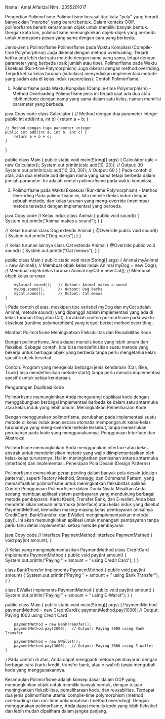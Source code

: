 Nama : Amal Alfarizal
Nim : 2355201017


Pengertian Polimorfisme
Polimorfisme berasal dari kata "poly" yang berarti banyak dan "morphe" yang berarti bentuk. Dalam konteks OOP, polimorfisme berarti kemampuan objek untuk 
memiliki banyak bentuk. Dengan kata lain, polimorfisme memungkinkan objek-objek yang berbeda untuk merespons pesan yang sama dengan cara yang berbeda.

Jenis-Jenis Polimorfisme
Polimorfisme pada Waktu Kompilasi (Compile-time Polymorphism)
Juga dikenal dengan method overloading.
Terjadi ketika ada lebih dari satu metode dengan nama yang sama, tetapi dengan parameter yang berbeda (baik jumlah atau tipe).
Polimorfisme pada Waktu Eksekusi (Run-time Polymorphism)
Juga dikenal dengan method overriding.
Terjadi ketika kelas turunan (subclass) menyediakan implementasi metode yang sudah ada di kelas induk (superclass).
Contoh Polimorfisme
1. Polimorfisme pada Waktu Kompilasi (Compile-time Polymorphism) - Method Overloading
Polimorfisme jenis ini terjadi saat ada dua atau lebih metode dengan nama yang sama dalam satu kelas, namun memiliki parameter yang berbeda.

java
Copy code
class Calculator {
    // Method dengan dua parameter integer
    public int add(int a, int b) {
        return a + b;
    }

    // Method dengan tiga parameter integer
    public int add(int a, int b, int c) {
        return a + b + c;
    }
}

public class Main {
    public static void main(String[] args) {
        Calculator calc = new Calculator();
        System.out.println(calc.add(10, 20));       // Output: 30
        System.out.println(calc.add(10, 20, 30));   // Output: 60
    }
}
Pada contoh di atas, ada dua metode add dengan nama yang sama tetapi berbeda dalam jumlah parameter. Ini adalah contoh polimorfisme pada waktu kompilasi.

2. Polimorfisme pada Waktu Eksekusi (Run-time Polymorphism) - Method Overriding
Pada polimorfisme ini, kita memiliki kelas induk dengan sebuah metode, dan kelas turunan yang meng-override (menimpa) metode tersebut dengan implementasi yang berbeda.

java
Copy code
// Kelas induk
class Animal {
    public void sound() {
        System.out.println("Animal makes a sound");
    }
}

// Kelas turunan
class Dog extends Animal {
    @Override
    public void sound() {
        System.out.println("Dog barks");
    }
}

// Kelas turunan lainnya
class Cat extends Animal {
    @Override
    public void sound() {
        System.out.println("Cat meows");
    }
}

public class Main {
    public static void main(String[] args) {
        Animal myAnimal = new Animal();   // Membuat objek kelas induk
        Animal myDog = new Dog();         // Membuat objek kelas turunan
        Animal myCat = new Cat();         // Membuat objek kelas turunan
        
        myAnimal.sound();   // Output: Animal makes a sound
        myDog.sound();      // Output: Dog barks
        myCat.sound();      // Output: Cat meows
    }
}
Pada contoh di atas, meskipun tipe variabel myDog dan myCat adalah Animal, metode sound() yang dipanggil adalah implementasi yang ada di kelas turunan (Dog atau Cat). 
Ini adalah contoh polimorfisme pada waktu eksekusi (runtime polymorphism) yang terjadi berkat method overriding.

Manfaat Polimorfisme
Meningkatkan Fleksibilitas dan Reusabilitas Kode

Dengan polimorfisme, Anda dapat menulis kode yang lebih umum dan fleksibel. Sebagai contoh, kita bisa mendefinisikan suatu metode yang bekerja untuk berbagai objek yang 
berbeda tanpa perlu mengetahui kelas spesifik objek tersebut.

Contoh: Program yang mengelola berbagai jenis kendaraan (Car, Bike, Truck) bisa mendefinisikan metode start() tanpa perlu menulis implementasi spesifik untuk setiap kendaraan.

Pengurangan Duplikasi Kode

Polimorfisme memungkinkan Anda mengurangi duplikasi kode dengan menggabungkan berbagai implementasi berbeda ke dalam satu antarmuka atau kelas induk yang lebih umum.
Meningkatkan Pemeliharaan Kode

Dengan menggunakan polimorfisme, perubahan pada implementasi suatu metode di kelas induk akan secara otomatis mempengaruhi kelas-kelas turunannya yang meng-override metode tersebut, 
tanpa memerlukan perubahan pada kode yang menggunakannya.
Penggunaan Interface dan Abstraksi

Polimorfisme memungkinkan Anda menggunakan interface atau kelas abstrak untuk mendefinisikan metode yang wajib diimplementasikan oleh kelas-kelas turunannya. Hal ini meningkatkan 
pemisahan antara antarmuka (interface) dan implementasi.
Penerapan Pola Desain (Design Patterns)

Polimorfisme memainkan peran penting dalam banyak pola desain (design patterns), seperti Factory Method, Strategy, dan Command Pattern, yang memanfaatkan polimorfisme untuk meningkatkan 
fleksibilitas aplikasi.
Contoh Penggunaan Polimorfisme dalam Dunia Nyata
Misalkan Anda sedang membuat aplikasi sistem pembayaran yang mendukung berbagai metode pembayaran: Kartu Kredit, Transfer Bank, dan E-wallet. Anda bisa mendefinisikan sebuah antarmuka 
(interface) atau kelas induk yang disebut PaymentMethod, kemudian masing-masing kelas pembayaran (misalnya CreditCard, BankTransfer, dan EWallet) mengimplementasikan metode pay(). Ini 
akan memungkinkan aplikasi untuk menangani pembayaran tanpa perlu tahu detail implementasi setiap metode pembayaran.

java
Copy code
// Interface PaymentMethod
interface PaymentMethod {
    void pay(int amount);
}

// Kelas yang mengimplementasikan PaymentMethod
class CreditCard implements PaymentMethod {
    public void pay(int amount) {
        System.out.println("Paying " + amount + " using Credit Card");
    }
}

class BankTransfer implements PaymentMethod {
    public void pay(int amount) {
        System.out.println("Paying " + amount + " using Bank Transfer");
    }
}

class EWallet implements PaymentMethod {
    public void pay(int amount) {
        System.out.println("Paying " + amount + " using E-Wallet");
    }
}

public class Main {
    public static void main(String[] args) {
        PaymentMethod paymentMethod = new CreditCard();
        paymentMethod.pay(1000);  // Output: Paying 1000 using Credit Card

        paymentMethod = new BankTransfer();
        paymentMethod.pay(2000);  // Output: Paying 2000 using Bank Transfer

        paymentMethod = new EWallet();
        paymentMethod.pay(3000);  // Output: Paying 3000 using E-Wallet
    }
}
Pada contoh di atas, Anda dapat mengganti metode pembayaran dengan berbagai cara (kartu kredit, transfer bank, atau e-wallet) tanpa mengubah kode yang menggunakannya.

Kesimpulan
Polimorfisme adalah konsep dasar dalam OOP yang memungkinkan objek untuk memiliki banyak bentuk, dengan tujuan meningkatkan fleksibilitas, pemeliharaan kode, dan reusabilitas. Terdapat 
dua jenis polimorfisme utama: compile-time polymorphism (method overloading) dan run-time polymorphism (method overriding). Dengan menggunakan polimorfisme, Anda dapat menulis kode yang 
lebih fleksibel dan lebih mudah dipelihara dalam jangka panjang.


